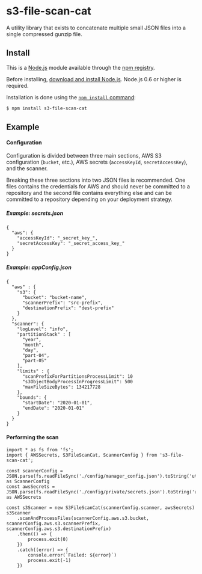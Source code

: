 # s3-file-scan-cat
A utility library that exists to concatenate multiple small JSON files into a single compressed gunzip file.

## Install

This is a [Node.js](https://nodejs.org/en/) module available through the
[npm registry](https://www.npmjs.com/).

Before installing, [download and install Node.js](https://nodejs.org/en/download/).
Node.js 0.6 or higher is required.

Installation is done using the
[`npm install` command](https://docs.npmjs.com/getting-started/installing-npm-packages-locally):

```sh
$ npm install s3-file-scan-cat
```
## Example

#### Configuration
Configuration is divided between three main sections, AWS S3 configuration (`bucket`, etc.), AWS secrets (`accessKeyId`, `secretAccessKey`), and the scanner.

Breaking these three sections into two JSON files is recommended.  One files contains the credentials for AWS and should never be committed to a repository and the second file contains everything else and can be committed to a repository depending on your deployment strategy.

##### Example: secrets.json
```
{
  "aws": {
    "accessKeyId": "_secret_key_",
    "secretAccessKey": "_secret_access_key_"
  }
}
```

##### Example: appConfig.json
```
{
  "aws" : {
    "s3": {
      "bucket": "bucket-name",
      "scannerPrefix": "src-prefix",
      "destinationPrefix": "dest-prefix"
    }
  },
  "scanner": {
    "logLevel": "info",
    "partitionStack" : [
      "year",
      "month",
      "day",
      "part-04",
      "part-05"
    ],
    "limits" : {
      "scanPrefixForPartitionsProcessLimit": 10
      "s3ObjectBodyProcessInProgressLimit": 500
      "maxFileSizeBytes": 134217728
    },
    "bounds": {
      "startDate": "2020-01-01",
      "endDate": "2020-01-01"
    }
  }
}
```

#### Performing the scan

```
import * as fs from 'fs';
import { AWSSecrets, S3FileScanCat, ScannerConfig } from 's3-file-scan-cat';

const scannerConfig = JSON.parse(fs.readFileSync('./config/manager_config.json').toString('utf8')) as ScannerConfig
const awsSecrets = JSON.parse(fs.readFileSync('./config/private/secrets.json').toString('utf8')).aws as AWSSecrets

const s3Scanner = new S3FileScanCat(scannerConfig.scanner, awsSecrets)
s3Scanner
    .scanAndProcessFiles(scannerConfig.aws.s3.bucket, scannerConfig.aws.s3.scannerPrefix, scannerConfig.aws.s3.destinationPrefix)
    .then(() => {
        process.exit(0)
    })
    .catch((error) => {
        console.error(`Failed: ${error}`)
        process.exit(-1)
    })
```